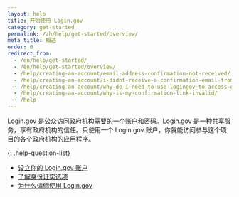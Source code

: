 ```yaml
---
layout: help
title: 开始使用 Login.gov 
category: get-started 
permalink: /zh/help/get-started/overview/ 
meta_title: 概述
order: 0
redirect_from:  
  - /en/help/get-started/
  - /en/help/get-started/overview/
  - /help/creating-an-account/email-address-confirmation-not-received/
  - /help/creating-an-account/i-didnt-receive-a-confirmation-email-from-logingov/
  - /help/creating-an-account/why-do-i-need-to-use-logingov-to-access-government-services-online/
  - /help/creating-an-account/why-is-my-confirmation-link-invalid/
  - /help
---
```

Login.gov 是公众访问政府机构需要的一个账户和密码。Login.gov 是一种共享服务，享有政府机构的信任。只使用一个 Login.gov 账户，你就能访问参与这个项目的各个政府机构的应用程序。

{: .help-question-list}

* [设立你的 Login.gov 账户](/help/get-started/create-your-account/)
* [了解身份证实选项](/help/get-started/authentication-methods/)
* [为什么请你使用 Login.gov](/what-is-login/)
